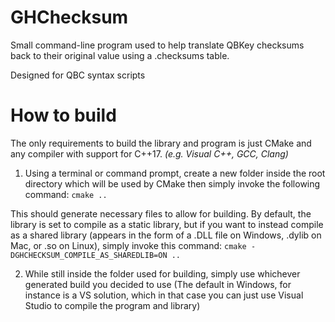 # GHChecksum
Small command-line program used to help translate QBKey checksums back to their original value using a .checksums table.

Designed for QBC syntax scripts

# How to build
The only requirements to build the library and program is just CMake and any compiler with support for C++17.
*(e.g. Visual C++, GCC, Clang)*

1. Using a terminal or command prompt, create a new folder inside the root directory which will be used by CMake then simply invoke the following command:
`cmake ..`

This should generate necessary files to allow for building. By default, the library is set to compile as a static library, but if you want to instead compile as a shared library (appears in the form of a .DLL file on Windows, .dylib on Mac, or .so on Linux), simply invoke this command:
`cmake -DGHCHECKSUM_COMPILE_AS_SHAREDLIB=ON ..`

2. While still inside the folder used for building, simply use whichever generated build you decided to use (The default in Windows, for instance is a VS solution, which in that case you can just use Visual Studio to compile the program and library)
